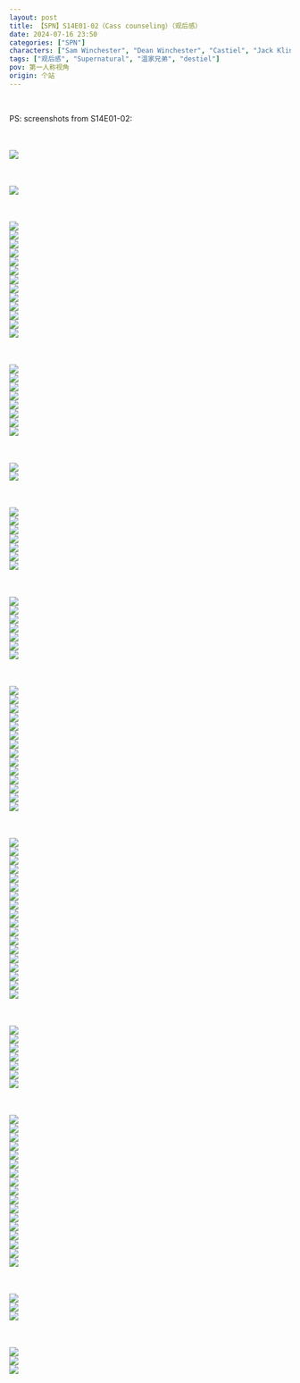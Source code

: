 ```yaml
---
layout: post
title: 【SPN】S14E01-02（Cass counseling）（观后感）
date: 2024-07-16 23:50
categories: ["SPN"]
characters: ["Sam Winchester", "Dean Winchester", "Castiel", "Jack Kline"]
tags: ["观后感", "Supernatural", "温家兄弟", "destiel"]
pov: 第一人称视角
origin: 个站
---
```


<br>

PS: screenshots from S14E01-02:

<br><br>
![](https://github.com/junesirius/junesirius.github.io/blob/master/assets/images/SPN/S14/2024-07-16-SPN-1401-1.jpg)
<br>

<br><br>
![](https://github.com/junesirius/junesirius.github.io/blob/master/assets/images/SPN/S14/2024-07-16-SPN-1401-2.jpg)
<br>

<br><br>
![](https://github.com/junesirius/junesirius.github.io/blob/master/assets/images/SPN/S14/2024-07-16-SPN-1401-3.jpg)
<br>
![](https://github.com/junesirius/junesirius.github.io/blob/master/assets/images/SPN/S14/2024-07-16-SPN-1401-4.jpg)
<br>
![](https://github.com/junesirius/junesirius.github.io/blob/master/assets/images/SPN/S14/2024-07-16-SPN-1401-5.jpg)
<br>
![](https://github.com/junesirius/junesirius.github.io/blob/master/assets/images/SPN/S14/2024-07-16-SPN-1401-6.jpg)
<br>
![](https://github.com/junesirius/junesirius.github.io/blob/master/assets/images/SPN/S14/2024-07-16-SPN-1401-7.jpg)
<br>
![](https://github.com/junesirius/junesirius.github.io/blob/master/assets/images/SPN/S14/2024-07-16-SPN-1401-8.jpg)
<br>
![](https://github.com/junesirius/junesirius.github.io/blob/master/assets/images/SPN/S14/2024-07-16-SPN-1401-9.jpg)
<br>
![](https://github.com/junesirius/junesirius.github.io/blob/master/assets/images/SPN/S14/2024-07-16-SPN-1401-10.jpg)
<br>
![](https://github.com/junesirius/junesirius.github.io/blob/master/assets/images/SPN/S14/2024-07-16-SPN-1401-11.jpg)
<br>
![](https://github.com/junesirius/junesirius.github.io/blob/master/assets/images/SPN/S14/2024-07-16-SPN-1401-12.jpg)
<br>
![](https://github.com/junesirius/junesirius.github.io/blob/master/assets/images/SPN/S14/2024-07-16-SPN-1401-13.jpg)
<br>
![](https://github.com/junesirius/junesirius.github.io/blob/master/assets/images/SPN/S14/2024-07-16-SPN-1401-14.jpg)
<br>
![](https://github.com/junesirius/junesirius.github.io/blob/master/assets/images/SPN/S14/2024-07-16-SPN-1401-15.jpg)
<br>

<br><br>
![](https://github.com/junesirius/junesirius.github.io/blob/master/assets/images/SPN/S14/2024-07-16-SPN-1401-16.jpg)
<br>
![](https://github.com/junesirius/junesirius.github.io/blob/master/assets/images/SPN/S14/2024-07-16-SPN-1401-18.jpg)
<br>
![](https://github.com/junesirius/junesirius.github.io/blob/master/assets/images/SPN/S14/2024-07-16-SPN-1401-19.jpg)
<br>
![](https://github.com/junesirius/junesirius.github.io/blob/master/assets/images/SPN/S14/2024-07-16-SPN-1401-20.jpg)
<br>
![](https://github.com/junesirius/junesirius.github.io/blob/master/assets/images/SPN/S14/2024-07-16-SPN-1401-21.jpg)
<br>
![](https://github.com/junesirius/junesirius.github.io/blob/master/assets/images/SPN/S14/2024-07-16-SPN-1401-22.jpg)
<br>
![](https://github.com/junesirius/junesirius.github.io/blob/master/assets/images/SPN/S14/2024-07-16-SPN-1401-23.jpg)
<br>
![](https://github.com/junesirius/junesirius.github.io/blob/master/assets/images/SPN/S14/2024-07-16-SPN-1401-26.jpg)
<br>

<br><br>
![](https://github.com/junesirius/junesirius.github.io/blob/master/assets/images/SPN/S14/2024-07-16-SPN-1401-24.jpg)
<br>
![](https://github.com/junesirius/junesirius.github.io/blob/master/assets/images/SPN/S14/2024-07-16-SPN-1401-25.jpg)
<br>

<br><br>
![](https://github.com/junesirius/junesirius.github.io/blob/master/assets/images/SPN/S14/2024-07-16-SPN-1401-27.jpg)
<br>
![](https://github.com/junesirius/junesirius.github.io/blob/master/assets/images/SPN/S14/2024-07-16-SPN-1401-28.jpg)
<br>
![](https://github.com/junesirius/junesirius.github.io/blob/master/assets/images/SPN/S14/2024-07-16-SPN-1401-29.jpg)
<br>
![](https://github.com/junesirius/junesirius.github.io/blob/master/assets/images/SPN/S14/2024-07-16-SPN-1401-30.jpg)
<br>
![](https://github.com/junesirius/junesirius.github.io/blob/master/assets/images/SPN/S14/2024-07-16-SPN-1401-31.jpg)
<br>
![](https://github.com/junesirius/junesirius.github.io/blob/master/assets/images/SPN/S14/2024-07-16-SPN-1401-32.jpg)
<br>
![](https://github.com/junesirius/junesirius.github.io/blob/master/assets/images/SPN/S14/2024-07-16-SPN-1401-33.jpg)
<br>

<br><br>
![](https://github.com/junesirius/junesirius.github.io/blob/master/assets/images/SPN/S14/2024-07-16-SPN-1402-1.jpg)
<br>
![](https://github.com/junesirius/junesirius.github.io/blob/master/assets/images/SPN/S14/2024-07-16-SPN-1402-2.jpg)
<br>
![](https://github.com/junesirius/junesirius.github.io/blob/master/assets/images/SPN/S14/2024-07-16-SPN-1402-3.jpg)
<br>
![](https://github.com/junesirius/junesirius.github.io/blob/master/assets/images/SPN/S14/2024-07-16-SPN-1402-4.jpg)
<br>
![](https://github.com/junesirius/junesirius.github.io/blob/master/assets/images/SPN/S14/2024-07-16-SPN-1402-5.jpg)
<br>
![](https://github.com/junesirius/junesirius.github.io/blob/master/assets/images/SPN/S14/2024-07-16-SPN-1402-6.jpg)
<br>
![](https://github.com/junesirius/junesirius.github.io/blob/master/assets/images/SPN/S14/2024-07-16-SPN-1402-7.jpg)
<br>

<br><br>
![](https://github.com/junesirius/junesirius.github.io/blob/master/assets/images/SPN/S14/2024-07-16-SPN-1402-8.jpg)
<br>
![](https://github.com/junesirius/junesirius.github.io/blob/master/assets/images/SPN/S14/2024-07-16-SPN-1402-9.jpg)
<br>
![](https://github.com/junesirius/junesirius.github.io/blob/master/assets/images/SPN/S14/2024-07-16-SPN-1402-10.jpg)
<br>
![](https://github.com/junesirius/junesirius.github.io/blob/master/assets/images/SPN/S14/2024-07-16-SPN-1402-11.jpg)
<br>
![](https://github.com/junesirius/junesirius.github.io/blob/master/assets/images/SPN/S14/2024-07-16-SPN-1402-12.jpg)
<br>
![](https://github.com/junesirius/junesirius.github.io/blob/master/assets/images/SPN/S14/2024-07-16-SPN-1402-13.jpg)
<br>
![](https://github.com/junesirius/junesirius.github.io/blob/master/assets/images/SPN/S14/2024-07-16-SPN-1402-14.jpg)
<br>
![](https://github.com/junesirius/junesirius.github.io/blob/master/assets/images/SPN/S14/2024-07-16-SPN-1402-15.jpg)
<br>
![](https://github.com/junesirius/junesirius.github.io/blob/master/assets/images/SPN/S14/2024-07-16-SPN-1402-16.jpg)
<br>
![](https://github.com/junesirius/junesirius.github.io/blob/master/assets/images/SPN/S14/2024-07-16-SPN-1402-17.jpg)
<br>
![](https://github.com/junesirius/junesirius.github.io/blob/master/assets/images/SPN/S14/2024-07-16-SPN-1402-18.jpg)
<br>
![](https://github.com/junesirius/junesirius.github.io/blob/master/assets/images/SPN/S14/2024-07-16-SPN-1402-19.jpg)
<br>
![](https://github.com/junesirius/junesirius.github.io/blob/master/assets/images/SPN/S14/2024-07-16-SPN-1402-20.jpg)
<br>
![](https://github.com/junesirius/junesirius.github.io/blob/master/assets/images/SPN/S14/2024-07-16-SPN-1402-21.jpg)
<br>

<br><br>
![](https://github.com/junesirius/junesirius.github.io/blob/master/assets/images/SPN/S14/2024-07-16-SPN-1402-23.jpg)
<br>
![](https://github.com/junesirius/junesirius.github.io/blob/master/assets/images/SPN/S14/2024-07-16-SPN-1402-24.jpg)
<br>
![](https://github.com/junesirius/junesirius.github.io/blob/master/assets/images/SPN/S14/2024-07-16-SPN-1402-25.jpg)
<br>
![](https://github.com/junesirius/junesirius.github.io/blob/master/assets/images/SPN/S14/2024-07-16-SPN-1402-26.jpg)
<br>
![](https://github.com/junesirius/junesirius.github.io/blob/master/assets/images/SPN/S14/2024-07-16-SPN-1402-27.jpg)
<br>
![](https://github.com/junesirius/junesirius.github.io/blob/master/assets/images/SPN/S14/2024-07-16-SPN-1402-28.jpg)
<br>
![](https://github.com/junesirius/junesirius.github.io/blob/master/assets/images/SPN/S14/2024-07-16-SPN-1402-29.jpg)
<br>
![](https://github.com/junesirius/junesirius.github.io/blob/master/assets/images/SPN/S14/2024-07-16-SPN-1402-30.jpg)
<br>
![](https://github.com/junesirius/junesirius.github.io/blob/master/assets/images/SPN/S14/2024-07-16-SPN-1402-31.jpg)
<br>
![](https://github.com/junesirius/junesirius.github.io/blob/master/assets/images/SPN/S14/2024-07-16-SPN-1402-32.jpg)
<br>
![](https://github.com/junesirius/junesirius.github.io/blob/master/assets/images/SPN/S14/2024-07-16-SPN-1402-33.jpg)
<br>
![](https://github.com/junesirius/junesirius.github.io/blob/master/assets/images/SPN/S14/2024-07-16-SPN-1402-34.jpg)
<br>
![](https://github.com/junesirius/junesirius.github.io/blob/master/assets/images/SPN/S14/2024-07-16-SPN-1402-35.jpg)
<br>
![](https://github.com/junesirius/junesirius.github.io/blob/master/assets/images/SPN/S14/2024-07-16-SPN-1402-36.jpg)
<br>
![](https://github.com/junesirius/junesirius.github.io/blob/master/assets/images/SPN/S14/2024-07-16-SPN-1402-37.jpg)
<br>
![](https://github.com/junesirius/junesirius.github.io/blob/master/assets/images/SPN/S14/2024-07-16-SPN-1402-38.jpg)
<br>
![](https://github.com/junesirius/junesirius.github.io/blob/master/assets/images/SPN/S14/2024-07-16-SPN-1402-39.jpg)
<br>
![](https://github.com/junesirius/junesirius.github.io/blob/master/assets/images/SPN/S14/2024-07-16-SPN-1402-40.jpg)
<br>

<br><br>
![](https://github.com/junesirius/junesirius.github.io/blob/master/assets/images/SPN/S14/2024-07-16-SPN-1402-41.jpg)
<br>
![](https://github.com/junesirius/junesirius.github.io/blob/master/assets/images/SPN/S14/2024-07-16-SPN-1402-42.jpg)
<br>
![](https://github.com/junesirius/junesirius.github.io/blob/master/assets/images/SPN/S14/2024-07-16-SPN-1402-43.jpg)
<br>
![](https://github.com/junesirius/junesirius.github.io/blob/master/assets/images/SPN/S14/2024-07-16-SPN-1402-44.jpg)
<br>
![](https://github.com/junesirius/junesirius.github.io/blob/master/assets/images/SPN/S14/2024-07-16-SPN-1402-45.jpg)
<br>
![](https://github.com/junesirius/junesirius.github.io/blob/master/assets/images/SPN/S14/2024-07-16-SPN-1402-46.jpg)
<br>
![](https://github.com/junesirius/junesirius.github.io/blob/master/assets/images/SPN/S14/2024-07-16-SPN-1402-47.jpg)
<br>

<br><br>
![](https://github.com/junesirius/junesirius.github.io/blob/master/assets/images/SPN/S14/2024-07-16-SPN-1402-49.jpg)
<br>
![](https://github.com/junesirius/junesirius.github.io/blob/master/assets/images/SPN/S14/2024-07-16-SPN-1402-50.jpg)
<br>
![](https://github.com/junesirius/junesirius.github.io/blob/master/assets/images/SPN/S14/2024-07-16-SPN-1402-51.jpg)
<br>
![](https://github.com/junesirius/junesirius.github.io/blob/master/assets/images/SPN/S14/2024-07-16-SPN-1402-52.jpg)
<br>
![](https://github.com/junesirius/junesirius.github.io/blob/master/assets/images/SPN/S14/2024-07-16-SPN-1402-53.jpg)
<br>
![](https://github.com/junesirius/junesirius.github.io/blob/master/assets/images/SPN/S14/2024-07-16-SPN-1402-54.jpg)
<br>
![](https://github.com/junesirius/junesirius.github.io/blob/master/assets/images/SPN/S14/2024-07-16-SPN-1402-55.jpg)
<br>
![](https://github.com/junesirius/junesirius.github.io/blob/master/assets/images/SPN/S14/2024-07-16-SPN-1402-56.jpg)
<br>
![](https://github.com/junesirius/junesirius.github.io/blob/master/assets/images/SPN/S14/2024-07-16-SPN-1402-57.jpg)
<br>
![](https://github.com/junesirius/junesirius.github.io/blob/master/assets/images/SPN/S14/2024-07-16-SPN-1402-58.jpg)
<br>
![](https://github.com/junesirius/junesirius.github.io/blob/master/assets/images/SPN/S14/2024-07-16-SPN-1402-59.jpg)
<br>
![](https://github.com/junesirius/junesirius.github.io/blob/master/assets/images/SPN/S14/2024-07-16-SPN-1402-60.jpg)
<br>
![](https://github.com/junesirius/junesirius.github.io/blob/master/assets/images/SPN/S14/2024-07-16-SPN-1402-61.jpg)
<br>
![](https://github.com/junesirius/junesirius.github.io/blob/master/assets/images/SPN/S14/2024-07-16-SPN-1402-62.jpg)
<br>
![](https://github.com/junesirius/junesirius.github.io/blob/master/assets/images/SPN/S14/2024-07-16-SPN-1402-63.jpg)
<br>
![](https://github.com/junesirius/junesirius.github.io/blob/master/assets/images/SPN/S14/2024-07-16-SPN-1402-64.jpg)
<br>
![](https://github.com/junesirius/junesirius.github.io/blob/master/assets/images/SPN/S14/2024-07-16-SPN-1402-65.jpg)
<br>

<br><br>
![](https://github.com/junesirius/junesirius.github.io/blob/master/assets/images/SPN/S14/2024-07-16-SPN-1401-17.jpg)
<br>
![](https://github.com/junesirius/junesirius.github.io/blob/master/assets/images/SPN/S14/2024-07-16-SPN-1402-22.jpg)
<br>
![](https://github.com/junesirius/junesirius.github.io/blob/master/assets/images/SPN/S14/2024-07-16-SPN-1402-48.jpg)
<br>

<br><br>
![](https://github.com/junesirius/junesirius.github.io/blob/master/assets/images/SPN/S14/2024-07-16-SPN-1402-66.jpg)
<br>
![](https://github.com/junesirius/junesirius.github.io/blob/master/assets/images/SPN/S14/2024-07-16-SPN-1402-67.jpg)
<br>
![](https://github.com/junesirius/junesirius.github.io/blob/master/assets/images/SPN/S14/2024-07-16-SPN-1402-68.jpg)
<br>
